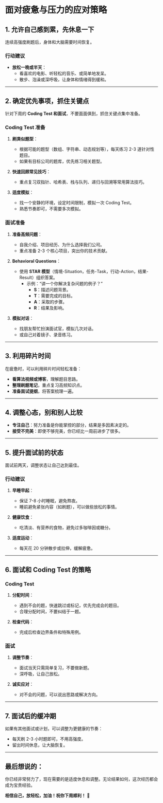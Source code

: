 # 面对疲惫与压力的应对策略

## 1. 允许自己感到累，先休息一下
连续高强度刷题后，身体和大脑需要时间恢复。

### **行动建议**
- **放松一晚或半天**：
  - 看喜欢的电影、听轻松的音乐、或简单地发呆。
  - 散步、泡澡或深呼吸，让身体和情绪得到缓和。
  
---

## 2. 确定优先事项，抓住关键点
针对下周的 **Coding Test 和面试**，不要面面俱到，抓住关键点集中准备。

### **Coding Test 准备**
1. **刷类似题型**：
   - 根据可能的题型（数组、字符串、动态规划等），每天练习 2-3 道针对性题目。
   - 如果有目标公司的题库，优先练习相关题型。

2. **快速回顾常见技巧**：
   - 重点复习双指针、哈希表、栈与队列、递归与回溯等常用算法技巧。

3. **适度模拟**：
   - 找一个安静的环境，设定时间限制，模拟一次 Coding Test。
   - 熟悉节奏即可，不需要多次模拟。

### **面试准备**
1. **准备高频问题**：
   - 自我介绍、项目经历、为什么选择我们公司。
   - 重点准备 2-3 个核心项目，突出你的技术贡献。

2. **Behavioral Questions**：
   - 使用 **STAR 模型**（情境-Situation，任务-Task，行动-Action，结果-Result）组织答案。
     - 示例：“讲一个你解决复杂问题的例子？”
       - **S**：描述问题背景。
       - **T**：需要完成的目标。
       - **A**：采取的步骤。
       - **R**：结果及影响。

3. **模拟对话**：
   - 找朋友帮忙扮演面试官，模拟几次对话。
   - 或自己对着镜子、录音练习。

---

## 3. 利用碎片时间
在疲惫时，可以利用碎片时间轻松准备：
- **看算法视频或博客**，理解题目思路。
- **整理刷题笔记**，重点复习高频知识点。
- **准备面试提纲**，将答案梳理一遍。

---

## 4. 调整心态，别和别人比较
- **专注自己**：努力准备是你能掌控的部分，结果是多因素决定的。
- **接受不完美**：即使不够完美，你已经比一周前进步了很多。

---

## 5. 提升面试前的状态
面试前两天，调整状态让自己达到最佳。

### **行动建议**
1. **早睡早起**：
   - 保证 7-8 小时睡眠，避免熬夜。
   - 睡前避免紧张内容（如刷题），可以做些放松的事情。

2. **健康饮食**：
   - 吃清淡、有营养的食物，避免过多咖啡因或糖分。

3. **适度运动**：
   - 每天花 20 分钟散步或拉伸，缓解疲惫。

---

## 6. 面试和 Coding Test 的策略
### **Coding Test**
1. **分配时间**：
   - 遇到不会的题，快速跳过或标记，优先完成会的题目。
   - 合理分配时间，不要纠结于一题。

2. **检查代码**：
   - 完成后检查边界条件和特殊用例。

### **面试**
1. **调整节奏**：
   - 面试当天只需简单复习，不要做新题。
   - 深呼吸，让自己放松。

2. **诚实应对**：
   - 对不会的问题，可以说出思路或解决方向。

---

## 7. 面试后的缓冲期
如果有其他面试或计划，可以调整为更健康的节奏：
- 每天刷 2-3 小时题即可，不用高强度。
- 留出时间休息，让大脑恢复。

---

## 最后想说的：
你已经非常努力了，现在需要的是适度休息和调整。无论结果如何，这次经历都会成为宝贵经验。

**相信自己，放轻松，加油！祝你下周顺利！** 💪